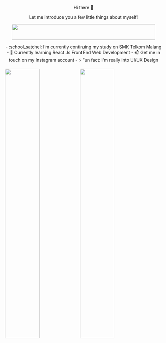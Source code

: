 <p align="center">
  Hi there 👋
</p>

<p align="center">
  Let me introduce you a few little things about myself!
 </p>
 
<p align="center">
  <img align="center" width="460" height="50" src="https://readme-typing-svg.herokuapp.com?duration=10000&color=E5289E&center=true&vCenter=true&multiline=true&width=500&height=40&lines=UI%2FUX+Design+Enthusiast">
</p>

<p align="center">
  - :school_satchel: I’m currently continuing my study on SMK Telkom Malang
  - 🌱 Currently learning React Js Front End Web Development
  - 📫 Get me in touch on my Instagram account
  - ⚡ Fun fact: I'm really into UI/UX Design
</p>


<img align="left" width=47% src="https://github-readme-stats.vercel.app/api?username=RayNanta&show_icons=true&theme=synthwave" />

<img align="left" width=47% src="http://github-readme-streak-stats.herokuapp.com?user=RayNanta&theme=synthwave&date_format=M%20j%5B%2C%20Y%5D" />



